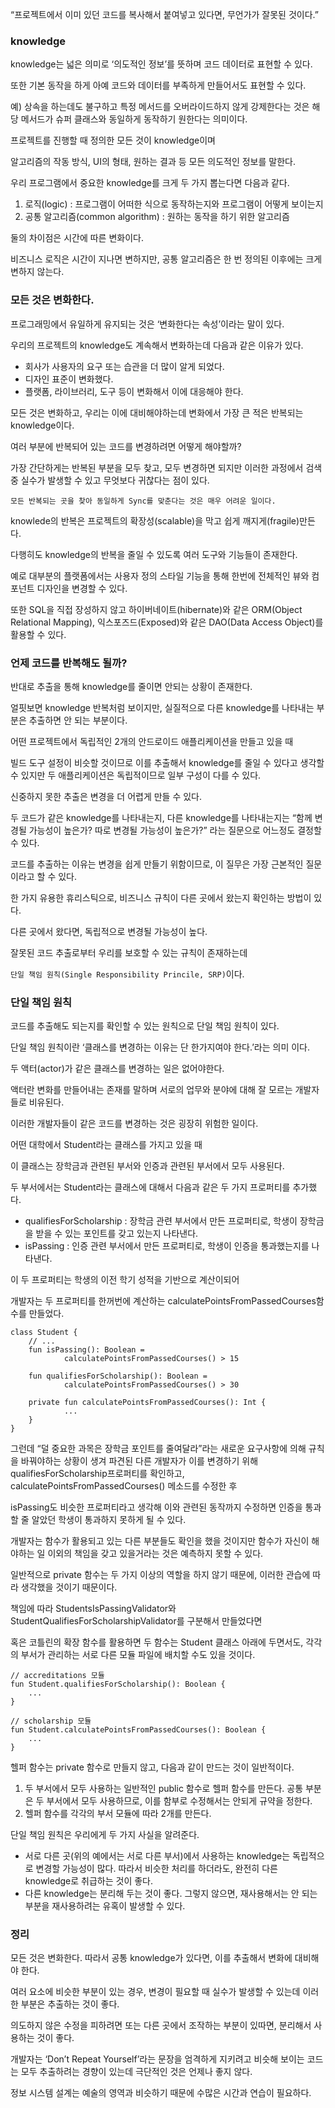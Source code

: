 “프로젝트에서 이미 있던 코드를 복사해서 붙여넣고 있다면, 무언가가 잘못된 것이다.”

### knowledge

knowledge는 넓은 의미로 ‘의도적인 정보’를 뜻하며 코드 데이터로 표현할 수 있다.

또한 기본 동작을 하게 아예 코드와 데이터를 부족하게 만들어서도 표현할 수 있다.

예) 상속을 하는데도 불구하고 특정 메서드를 오버라이드하지 않게 강제한다는 것은 해당 메서드가 슈퍼 클래스와 동일하게 동작하기 원한다는 의미이다.

프로젝트를 진행할 때 정의한 모든 것이 knowledge이며

알고리즘의 작동 방식, UI의 형태, 원하는 결과 등 모든 의도적인 정보를 말한다.

우리 프로그램에서 중요한 knowledge를 크게 두 가지 뽑는다면 다음과 같다.

1. 로직(logic) : 프로그램이 어떠한 식으로 동작하는지와 프로그램이 어떻게 보이는지
2. 공통 알고리즘(common algorithm) : 원하는 동작을 하기 위한 알고리즘

둘의 차이점은 시간에 따른 변화이다.

비즈니스 로직은 시간이 지나면 변하지만, 공통 알고리즘은 한 번 정의된 이후에는 크게 변하지 않는다.

### 모든 것은 변화한다.

프로그래밍에서 유일하게 유지되는 것은 ‘변화한다는 속성’이라는 말이 있다.

우리의 프로젝트의 knowledge도 계속해서 변화하는데 다음과 같은 이유가 있다.

- 회사가 사용자의 요구 또는 습관을 더 많이 알게 되었다.
- 디자인 표준이 변화했다.
- 플랫폼, 라이브러리, 도구 등이 변화해서 이에 대응해야 한다.

모든 것은 변화하고, 우리는 이에 대비해야하는데 변화에서 가장 큰 적은 반복되는 knowledge이다.

여러 부분에 반복되어 있는 코드를 변경하려면 어떻게 해야할까?

가장 간단하게는 반복된 부분을 모두 찾고, 모두 변경하면 되지만 이러한 과정에서 검색 중 실수가 발생할 수 있고 무엇보다 귀찮다는 점이 있다.

`모든 반복되는 곳을 찾아 동일하게 Sync를 맞춘다는 것은 매우 어려운 일이다.`

knowlede의 반복은 프로젝트의 확장성(scalable)을 막고 쉽게 깨지게(fragile)만든다.

다행히도 knowledge의 반복을 줄일 수 있도록 여러 도구와 기능들이 존재한다.

예로 대부분의 플랫폼에서는 사용자 정의 스타일 기능을 통해 한번에 전체적인 뷰와 컴포넌트 디자인을 변경할 수 있다.

또한 SQL을 직접 장성하지 않고 하이버네이트(hibernate)와 같은 ORM(Object Relational Mapping), 익스포즈드(Exposed)와 같은 DAO(Data Access Object)를 활용할 수 있다.

### 언제 코드를 반복해도 될까?

반대로 추출을 통해 knowledge를 줄이면 안되는 상황이 존재한다.

얼핏보면 knowledge 반복처럼 보이지만, 실질적으로 다른 knowledge를 나타내는 부분은 추출하면 안 되는 부분이다.

어떤 프로젝트에서 독립적인 2개의 안드로이드 애플리케이션을 만들고 있을 때

빌드 도구 설정이 비슷할 것이므로 이를 추출해서 knowledge를 줄일 수 있다고 생각할 수 있지만 두 애플리케이션은 독립적이므로 일부 구성이 다를 수 있다.

신중하지 못한 추출은 변경을 더 어렵게 만들 수 있다.

두 코드가 같은 knowledge를 나타내는지, 다른 knowledge를 나타내는지는 
“함께 변경될 가능성이 높은가? 따로 변경될 가능성이 높은가?” 라는 질문으로 어느정도 결정할 수 있다.

코드를 추출하는 이유는 변경을 쉽게 만들기 위함이므로, 이 질무은 가장 근본적인 질문 이라고 할 수 있다.

한 가지 유용한 휴리스틱으로, 비즈니스 규칙이 다른 곳에서 왔는지 확인하는 방법이 있다.

다른 곳에서 왔다면, 독립적으로 변경될 가능성이 높다.

잘못된 코드 추출로부터 우리를 보호할 수 있는 규칙이 존재하는데

`단일 책임 원칙(Single Responsibility Princile, SRP)`이다.

### 단일 책임 원칙

코드를 추출해도 되는지를 확인할 수 있는 원칙으로 단일 책임 원칙이 있다.

단일 책임 원칙이란 ‘클래스를 변경하는 이유는 단 한가지여야 한다.’라는 의미 이다.

두 액터(actor)가 같은 클래스를 변경하는 일은 없어야한다.

액터란 변화를 만들어내는 존재를 말하며 서로의 업무와 분야에 대해 잘 모르는 개발자들로 비유된다.

이러한 개발자들이 같은 코드를 변경하는 것은 굉장히 위험한 일이다.

어떤 대학에서 Student라는 클래스를 가지고 있을 때

이 클래스는 장학금과 관련된 부서와 인증과 관련된 부서에서 모두 사용된다.

두 부서에서는 Student라는 클래스에 대해서 다음과 같은 두 가지 프로퍼티를 추가했다.

- qualifiesForScholarship : 장학금 관련 부서에서 만든 프로퍼티로, 학생이 장학금을 받을 수 있는 포인트를 갖고 있는지 나타낸다.
- isPassing : 인증 관련 부서에서 만든 프로퍼티로, 학생이 인증을 통과했는지를 나타낸다.

이 두 프로퍼티는 학생의 이전 학기 성적을 기반으로 계산이되어

개발자는 두 프로퍼티를 한꺼번에 계산하는 calculatePointsFromPassedCourses함수를 만들었다.

```
class Student {
	// ...
	fun isPassing(): Boolean =
			calculatePointsFromPassedCourses() > 15

	fun qualifiesForScholarship(): Boolean =
			calculatePointsFromPassedCourses() > 30

	private fun calculatePointsFromPassedCourses(): Int {
			...
	}
}
```

그런데 “덜 중요한 과목은 장학금 포인트를 줄여달라”라는 새로운 요구사항에 의해 규칙을 바꿔야하는 상황이 생겨 파견된 다른 개발자가 이를 변경하기 위해 qualifiesForScholarship프로퍼티를 확인하고, calculatePointsFromPassedCourses() 메소드를 수정한 후

isPassing도 비슷한 프로퍼티라고 생각해 이와 관련된 동작까지 수정하면 인증을 통과할 줄 알았던 학생이 통과하지 못하게 될 수 있다.

개발자는 함수가 활용되고 있는 다른 부분들도 확인을 했을 것이지만 함수가 자신이 해야하는 일 이외의 책임을 갖고 있을거라는 것은 예측하지 못할 수 있다.

일반적으로 private 함수는 두 가지 이상의 역할을 하지 않기 때문에, 이러한 관습에 따라 생각했을 것이기 때문이다.

책임에 따라 StudentsIsPassingValidator와 StudentQualifiesForScholarshipValidator를 구분해서 만들었다면

혹은 코틀린의 확장 함수를 활용하면 두 함수는 Student 클래스 아래에 두면서도, 각각의 부서가 관리하는 서로 다른 모듈 파일에 배치할 수도 있을 것이다.

```
// accreditations 모듈
fun Student.qualifiesForScholarship(): Boolean {
	...
}

// scholarship 모듈
fun Student.calculatePointsFromPassedCourses(): Boolean {
	...
}
```

헬퍼 함수는 private 함수로 만들지 않고, 다음과 같이 만드는 것이 일반적이다.

1. 두 부서에서 모두 사용하는 일반적인 public 함수로 헬퍼 함수를 만든다. 공통 부분은 두 부서에서 모두 사용하므로, 이를 함부로 수정해서는 안되게 규약을 정한다.
2. 헬퍼 함수를 각각의 부서 모듈에 따라 2개를 만든다.

단일 책임 원칙은 우리에게 두 가지 사실을 알려준다.

- 서로 다른 곳(위의 예에서는 서로 다른 부서)에서 사용하는 knowledge는 독립적으로 변경할 가능성이 많다. 따라서 비슷한 처리를 하더라도, 완전히 다른 knowledge로 취급하는 것이 좋다.
- 다른 knowledge는 분리해 두는 것이 좋다. 그렇지 않으면, 재사용해서는 안 되는 부분을 재사용하려는 유혹이 발생할 수 있다.

### 정리

모든 것은 변화한다. 따라서 공통 knowledge가 있다면, 이를 추출해서 변화에 대비해야 한다.

여러 요소에 비슷한 부분이 있는 경우, 변경이 필요할 때 실수가 발생할 수 있는데 이러한 부분은 추출하는 것이 좋다.

의도하지 않은 수정을 피하려면 또는 다른 곳에서 조작하는 부분이 있따면, 분리해서 사용하는 것이 좋다.

개발자는 ‘Don’t Repeat Yourself’라는 문장을 엄격하게 지키려고 비슷해 보이는 코드는 모두 추출하려는 경향이 있는데 극단적인 것은 언제나 좋지 않다.

정보 시스템 설계는 예술의 영역과 비슷하기 때문에 수많은 시간과 연습이 필요하다.
